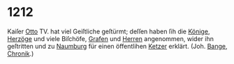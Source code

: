 # 1212

Kaiſer [Otto](../../register/worte/otto.md) TV. hat viel Geiſtliche geſtürmt; deſſen
haben ſih die [Könige](../../register/worte/könige.md), [Herzöge](../../register/worte/herzöge.md) und viele Biſchöfe, [Grafen](../../register/worte/grafen.md)
und [Herren](../../register/worte/herren.md) angenommen, wider ihn geſtritten und zu
[Naumburg](../../register/orte/naumburg.md) für einen öffentlihen [Ketzer](../../register/worte/ketzer.md) erklärt. (Joh.
[Bange](../../register/worte/bange.md), [Chronik](../../register/worte/chronik.md).)
